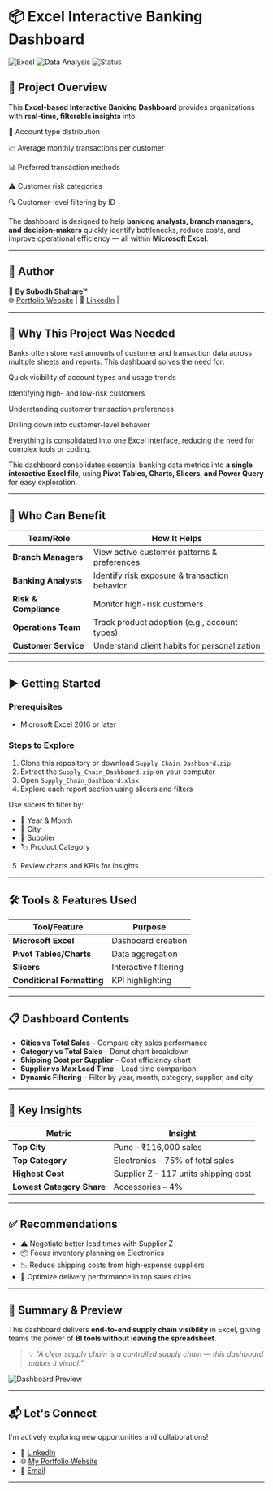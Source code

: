 # 📦 Excel Interactive Banking Dashboard

![Excel](https://img.shields.io/badge/Excel-Dashboard-brightgreen?style=for-the-badge&logo=microsoft-excel)
![Data Analysis](https://img.shields.io/badge/Data-Analysis-blue?style=for-the-badge&logo=databricks)
![Status](https://img.shields.io/badge/Status-Completed-success?style=for-the-badge)

## 🎯 Project Overview
This **Excel-based Interactive Banking Dashboard** provides organizations with **real-time, filterable insights** into:

🏦 Account type distribution

📈 Average monthly transactions per customer

📊 Preferred transaction methods

⚠️ Customer risk categories

🔍 Customer-level filtering by ID

The dashboard is designed to help **banking analysts, branch managers, and decision-makers** quickly identify bottlenecks, reduce costs, and improve operational efficiency — all within **Microsoft Excel**.

---

## 🔗 Author  
👤 **By Subodh Shahare™**  
🌐 [Portfolio Website](https://subodh-s.my.canva.site/home) | 💼 [LinkedIn](https://www.linkedin.com/in/subodhshahare) | 

---

## 📌 Why This Project Was Needed  
Banks often store vast amounts of customer and transaction data across multiple sheets and reports. This dashboard solves the need for:

Quick visibility of account types and usage trends

Identifying high- and low-risk customers

Understanding customer transaction preferences

Drilling down into customer-level behavior

Everything is consolidated into one Excel interface, reducing the need for complex tools or coding.

This dashboard consolidates essential banking data metrics into **a single interactive Excel file**, using **Pivot Tables, Charts, Slicers, and Power Query** for easy exploration.

---

## 👥 Who Can Benefit

| Team/Role              | How It Helps |
|------------------------|--------------|
| **Branch Managers** | View active customer patterns & preferences |
| **Banking Analysts** | Identify risk exposure & transaction behavior |
| **Risk & Compliance** | Monitor high-risk customers |
| **Operations Team** | Track product adoption (e.g., account types) |
| **Customer Service** | Understand client habits for personalization |

---

## ▶️ Getting Started

### Prerequisites
- Microsoft Excel 2016 or later 

### Steps to Explore
1. Clone this repository or download `Supply_Chain_Dashboard.zip`
3. Extract the `Supply_Chain_Dashboard.zip` on your computer
4. Open `Supply_Chain_Dashboard.xlsx`
5. Explore each report section using slicers and filters
   
Use slicers to filter by:
   - 📅 Year & Month
   - 📍 City
   - 🏢 Supplier
   - 🏷️ Product Category
5. Review charts and KPIs for insights

---

## 🛠️ Tools & Features Used

| Tool/Feature           | Purpose |
|------------------------|---------|
| **Microsoft Excel**    | Dashboard creation |
| **Pivot Tables/Charts**| Data aggregation |
| **Slicers**            | Interactive filtering |
| **Conditional Formatting** | KPI highlighting |
---

## 📋 Dashboard Contents

- **Cities vs Total Sales** – Compare city sales performance
- **Category vs Total Sales** – Donut chart breakdown
- **Shipping Cost per Supplier** – Cost efficiency chart
- **Supplier vs Max Lead Time** – Lead time comparison
- **Dynamic Filtering** – Filter by year, month, category, supplier, and city

---

## 📌 Key Insights

| Metric               | Insight |
|----------------------|---------|
| **Top City**         | Pune – ₹116,000 sales |
| **Top Category**     | Electronics – 75% of total sales |
| **Highest Cost**     | Supplier Z – 117 units shipping cost |
| **Lowest Category Share** | Accessories – 4% |

---

## ✅ Recommendations

- ⚠️ Negotiate better lead times with Supplier Z
- 📦 Focus inventory planning on Electronics
- 📉 Reduce shipping costs from high-expense suppliers
- 🚀 Optimize delivery performance in top sales cities

---

## 🧾 Summary & Preview

This dashboard delivers **end-to-end supply chain visibility** in Excel, giving teams the power of **BI tools without leaving the spreadsheet**.

> 💡 *"A clear supply chain is a controlled supply chain — this dashboard makes it visual."*

![Dashboard Preview](Screenshot_Excel-Interactive%20Supply-Chain%20Dashboard.png)

---

## 📬 Let's Connect

I'm actively exploring new opportunities and collaborations!

- 🔗 [LinkedIn](https://www.linkedin.com/in/subodhshahare)  
- 🌐 [My Portfolio Website](https://subodh-s.my.canva.site/home)  
- 📧 [Email](mailto:Subodh.shahare@gmail.com)

---
